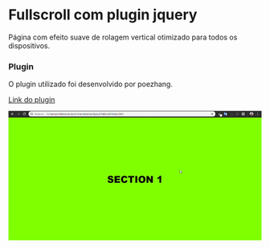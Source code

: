 # Fullscroll com plugin jquery

Página com efeito suave de rolagem vertical otimizado para todos os dispositivos. 

### Plugin

O plugin utilizado foi desenvolvido por poezhang.

[Link do plugin](https://www.jqueryscript.net/animation/Basic-Cross-platform-One-Page-Scroll-Plugin-jQuery-fullpage.html)

![Captura de tela](https://github.com/alexandrebatista2014/fullscroll-plugin-jquery/blob/master/fullscreen.gif)
